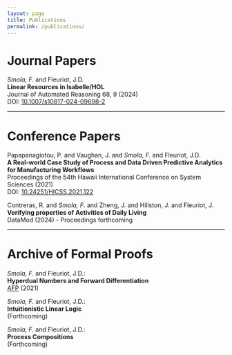```yaml
---
layout: page
title: Publications
permalink: /publications/
---
```

# Journal Papers

_Smola, F._ and Fleuriot, J.D.  
__Linear Resources in Isabelle/HOL__  
Journal of Automated Reasoning 68, 9 (2024)  
DOI: [10.1007/s10817-024-09698-2](https://doi.org/10.1007/s10817-024-09698-2)

---

# Conference Papers

Papapanagiotou, P. and Vaughan, J. and _Smola, F._ and Fleuriot, J.D.  
__A Real-world Case Study of Process and Data Driven Predictive Analytics for Manufacturing Workflows__  
Proceedings of the 54th Hawaii International Conference on System Sciences (2021)  
DOI: [10.24251/HICSS.2021.122](https://doi.org/10.24251/HICSS.2021.122)

Contreras, R. and _Smola, F_. and Zheng, J. and Hillston, J. and Fleuriot, J.  
__Verifying properties of Activities of Daily Living__  
DataMod (2024) - Proceedings forthcoming

---

# Archive of Formal Proofs

_Smola, F._ and Fleuriot, J.D.:  
__Hyperdual Numbers and Forward Differentiation__  
[AFP](https://www.isa-afp.org/entries/Hyperdual.html) (2021)

_Smola, F._ and Fleuriot, J.D.:  
__Intuitionistic Linear Logic__  
(Forthcoming)

_Smola, F._ and Fleuriot, J.D.:  
__Process Compositions__  
(Forthcoming)
